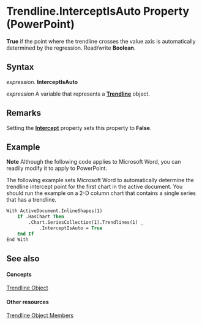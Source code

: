 
# Trendline.InterceptIsAuto Property (PowerPoint)

 **True** if the point where the trendline crosses the value axis is automatically determined by the regression. Read/write **Boolean**.


## Syntax

 _expression_. **InterceptIsAuto**

 _expression_ A variable that represents a **[Trendline](74755c19-0a7d-cbbf-857e-78740adf6aa4.md)** object.


## Remarks

Setting the  **[Intercept](4ffb60a6-a5b8-9b6d-1adc-42eb6c2a7eef.md)** property sets this property to **False**.


## Example




 **Note**  Although the following code applies to Microsoft Word, you can readily modify it to apply to PowerPoint.

The following example sets Microsoft Word to automatically determine the trendline intercept point for the first chart in the active document. You should run the example on a 2-D column chart that contains a single series that has a trendline.




```vb
With ActiveDocument.InlineShapes(1)
    If .HasChart Then
        .Chart.SeriesCollection(1).Trendlines(1) _
            .InterceptIsAuto = True
    End If
End With
```


## See also


#### Concepts


[Trendline Object](74755c19-0a7d-cbbf-857e-78740adf6aa4.md)
#### Other resources


[Trendline Object Members](44b65b82-10a0-ac4b-20f4-890797a20dcf.md)
